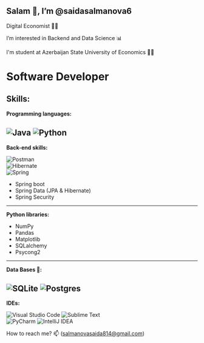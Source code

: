 <h2> Salam 👋, I’m @saidasalmanova6 </h2>

Digital Economist 👩‍💻

I’m interested in Backend and Data Science 📊 

I'm student at Azerbaijan State University of Economics 👩‍🎓

<h1> Software Developer </h1>

<h2> <b> Skills: </b> </h2>

**Programming languages:**

 ![Java](https://img.shields.io/badge/java-%23ED8B00.svg?style=for-the-badge&logo=openjdk&logoColor=white)
 ![Python](https://img.shields.io/badge/python-3670A0?style=for-the-badge&logo=python&logoColor=ffdd54)
---

**Back-end skills:**

![Postman](https://img.shields.io/badge/Postman-FF6C37?style=for-the-badge&logo=postman&logoColor=white) <br />
![Hibernate](https://img.shields.io/badge/Hibernate-59666C?style=for-the-badge&logo=Hibernate&logoColor=white) <br />
![Spring](https://img.shields.io/badge/spring-%236DB33F.svg?style=for-the-badge&logo=spring&logoColor=white)
- Spring boot  
- Spring Data (JPA & Hibernate)
- Spring Security
---
**Python libraries:**
- NumPy
- Pandas
- Matplotlib
- SQLalchemy
- Psycong2
---

**Data Bases 💾:**

![SQLite](https://img.shields.io/badge/sqlite-%2307405e.svg?style=for-the-badge&logo=sqlite&logoColor=white)
![Postgres](https://img.shields.io/badge/postgres-%23316192.svg?style=for-the-badge&logo=postgresql&logoColor=white)
---

**IDEs:**
 
 ![Visual Studio Code](https://img.shields.io/badge/Visual%20Studio%20Code-0078d7.svg?style=for-the-badge&logo=visual-studio-code&logoColor=white)
 ![Sublime Text](https://img.shields.io/badge/sublime_text-%23575757.svg?style=for-the-badge&logo=sublime-text&logoColor=important)\
 ![PyCharm](https://img.shields.io/badge/pycharm-143?style=for-the-badge&logo=pycharm&logoColor=black&color=black&labelColor=green)
 ![IntelliJ IDEA](https://img.shields.io/badge/IntelliJIDEA-000000.svg?style=for-the-badge&logo=intellij-idea&logoColor=white)


How to reach me? 📫  (salmanovasaida814@gmail.com)
<!---
Digitalturkk/Digitalturkk is a ✨ special ✨ repository because its `README.md` (this file) appears on your GitHub profile.
You can click the Preview link to take a look at your changes.
--->
